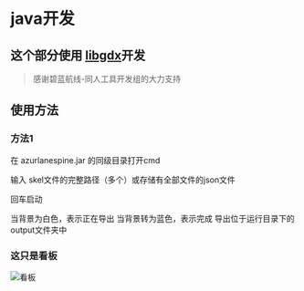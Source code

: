 # java开发
## 这个部分使用 [libgdx](https://github.com/libgdx/libgdx)开发

>感谢碧蓝航线-同人工具开发组的大力支持
## 使用方法

### 方法1
在 azurlanespine.jar 的同级目录打开cmd

输入 skel文件的完整路径（多个）或存储有全部文件的json文件

回车启动

当背景为白色，表示正在导出
当背景转为蓝色，表示完成
导出位于运行目录下的output文件夹中

### 这只是看板
![看板](https://github.com/azurlane-doujin/AzurLaneSpineCharacterDecoder/blob/master/Java-libgdx/core/assets/WatchDog.png)
